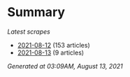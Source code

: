 # Summary
*Latest scrapes*
* [2021-08-12](https://github.com/nuuuwan/news_lk/blob/data/news_lk.2021-08-12.json) (153 articles)
* [2021-08-13](https://github.com/nuuuwan/news_lk/blob/data/news_lk.2021-08-13.json) (9 articles)

*Generated at 03:09AM, August 13, 2021*